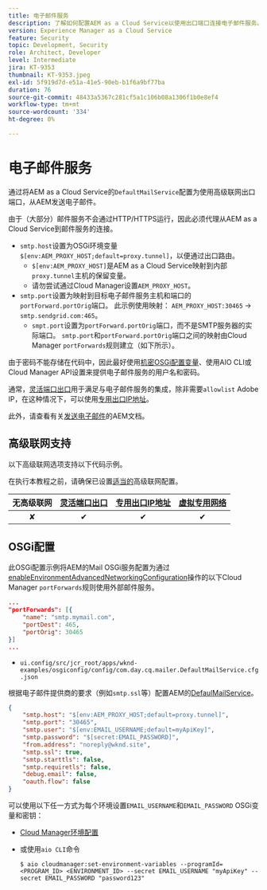 ```yaml
---
title: 电子邮件服务
description: 了解如何配置AEM as a Cloud Service以使用出口端口连接电子邮件服务。
version: Experience Manager as a Cloud Service
feature: Security
topic: Development, Security
role: Architect, Developer
level: Intermediate
jira: KT-9353
thumbnail: KT-9353.jpeg
exl-id: 5f919d7d-e51a-41e5-90eb-b1f6a9bf77ba
duration: 76
source-git-commit: 48433a5367c281cf5a1c106b08a1306f1b0e8ef4
workflow-type: tm+mt
source-wordcount: '334'
ht-degree: 0%

---
```


# 电子邮件服务

通过将AEM as a Cloud Service的`DefaultMailService`配置为使用高级联网出口端口，从AEM发送电子邮件。

由于（大部分）邮件服务不会通过HTTP/HTTPS运行，因此必须代理从AEM as a Cloud Service到邮件服务的连接。

+ `smtp.host`设置为OSGi环境变量`$[env:AEM_PROXY_HOST;default=proxy.tunnel]`，以便通过出口路由。
   + `$[env:AEM_PROXY_HOST]`是AEM as a Cloud Service映射到内部`proxy.tunnel`主机的保留变量。
   + 请勿尝试通过Cloud Manager设置`AEM_PROXY_HOST`。
+ `smtp.port`设置为映射到目标电子邮件服务主机和端口的`portForward.portOrig`端口。 此示例使用映射： `AEM_PROXY_HOST:30465` → `smtp.sendgrid.com:465`。
   + `smpt.port`设置为`portForward.portOrig`端口，而不是SMTP服务器的实际端口。 `smtp.port`和`portForward.portOrig`端口之间的映射由Cloud Manager `portForwards`规则建立（如下所示）。

由于密码不能存储在代码中，因此最好使用[机密OSGi配置变量](https://experienceleague.adobe.com/docs/experience-manager-cloud-service/implementing/deploying/configuring-osgi.html?lang=zh-Hans#secret-configuration-values)、使用AIO CLI或Cloud Manager API设置来提供电子邮件服务的用户名和密码。

通常，[灵活端口出口](../flexible-port-egress.md)用于满足与电子邮件服务的集成，除非需要`allowlist` Adobe IP，在这种情况下，可以使用[专用出口IP地址](../dedicated-egress-ip-address.md)。

此外，请查看有关[发送电子邮件](https://experienceleague.adobe.com/docs/experience-manager-cloud-service/content/implementing/developing/development-guidelines.html?lang=zh-Hans#sending-email)的AEM文档。

## 高级联网支持

以下高级联网选项支持以下代码示例。

在执行本教程之前，请确保已设置[适当的](../advanced-networking.md#advanced-networking)高级联网配置。

| 无高级联网 | [灵活端口出口](../flexible-port-egress.md) | [专用出口IP地址](../dedicated-egress-ip-address.md) | [虚拟专用网络](../vpn.md) |
|:-----:|:-----:|:------:|:---------:|
| ✘ | ✔ | ✔ | ✔ |

## OSGi配置

此OSGi配置示例将AEM的Mail OSGi服务配置为通过[enableEnvironmentAdvancedNetworkingConfiguration](https://www.adobe.io/experience-cloud/cloud-manager/reference/api/#operation/enableEnvironmentAdvancedNetworkingConfiguration)操作的以下Cloud Manager `portForwards`规则使用外部邮件服务。

```json
...
"portForwards": [{
    "name": "smtp.mymail.com",
    "portDest": 465,
    "portOrig": 30465
}]
...
```

+ `ui.config/src/jcr_root/apps/wknd-examples/osgiconfig/config/com.day.cq.mailer.DefaultMailService.cfg.json`

根据电子邮件提供商的要求（例如`smtp.ssl`等）配置AEM的[DefaulMailService](https://experienceleague.adobe.com/docs/experience-manager-cloud-service/content/implementing/developing/development-guidelines.html?lang=zh-Hans#sending-email)。

```json
{
    "smtp.host": "$[env:AEM_PROXY_HOST;default=proxy.tunnel]",
    "smtp.port": "30465",
    "smtp.user": "$[env:EMAIL_USERNAME;default=myApiKey]",
    "smtp.password": "$[secret:EMAIL_PASSWORD]",
    "from.address": "noreply@wknd.site",
    "smtp.ssl": true,
    "smtp.starttls": false, 
    "smtp.requiretls": false,
    "debug.email": false,
    "oauth.flow": false
}
```

可以使用以下任一方式为每个环境设置`EMAIL_USERNAME`和`EMAIL_PASSWORD` OSGi变量和密钥：

+ [Cloud Manager环境配置](https://experienceleague.adobe.com/docs/experience-manager-cloud-service/content/implementing/using-cloud-manager/environment-variables.html?lang=zh-Hans)
+ 或使用`aio CLI`命令

  ```shell
  $ aio cloudmanager:set-environment-variables --programId=<PROGRAM_ID> <ENVIRONMENT_ID> --secret EMAIL_USERNAME "myApiKey" --secret EMAIL_PASSWORD "password123"
  ```
